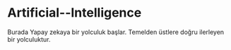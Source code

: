 # Artificial--Intelligence
Burada Yapay zekaya bir yolculuk başlar.
Temelden üstlere doğru ilerleyen bir yolculuktur.
